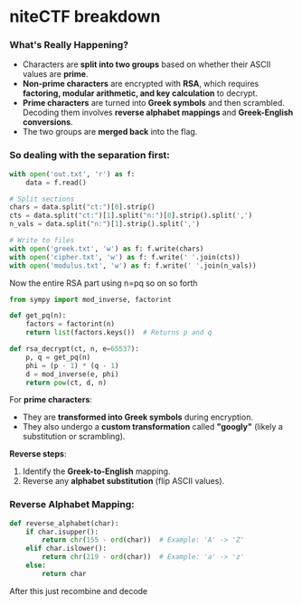 # niteCTF breakdown

### **What's Really Happening?**

- Characters are **split into two groups** based on whether their ASCII values are **prime**.
- **Non-prime characters** are encrypted with **RSA**, which requires **factoring, modular arithmetic, and key calculation** to decrypt.
- **Prime characters** are turned into **Greek symbols** and then scrambled. Decoding them involves **reverse alphabet mappings** and **Greek-English conversions**.
- The two groups are **merged back** into the flag.

### So dealing with the separation first:

```python
with open('out.txt', 'r') as f:
    data = f.read()

# Split sections
chars = data.split("ct:")[0].strip()
cts = data.split("ct:")[1].split("n:")[0].strip().split(',')
n_vals = data.split("n:")[1].strip().split(',')

# Write to files
with open('greek.txt', 'w') as f: f.write(chars)
with open('cipher.txt', 'w') as f: f.write(' '.join(cts))
with open('modulus.txt', 'w') as f: f.write(' '.join(n_vals))

```

Now the entire RSA part using n=pq so on so forth

```python
from sympy import mod_inverse, factorint

def get_pq(n):
    factors = factorint(n)
    return list(factors.keys())  # Returns p and q

def rsa_decrypt(ct, n, e=65537):
    p, q = get_pq(n)
    phi = (p - 1) * (q - 1)
    d = mod_inverse(e, phi)
    return pow(ct, d, n)

```

For **prime characters**:

- They are **transformed into Greek symbols** during encryption.
- They also undergo a **custom transformation** called **"googly"** (likely a substitution or scrambling).

**Reverse steps**:

1. Identify the **Greek-to-English** mapping.
2. Reverse any **alphabet substitution** (flip ASCII values).

### **Reverse Alphabet Mapping:**

```python
def reverse_alphabet(char):
    if char.isupper():
        return chr(155 - ord(char))  # Example: 'A' -> 'Z'
    elif char.islower():
        return chr(219 - ord(char))  # Example: 'a' -> 'z'
    else:
        return char

```

After this just recombine and decode